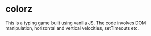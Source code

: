 # colorz

This is a typing game built using vanilla JS. The code involves DOM manipulation, horizontal and vertical velocities, setTimeouts etc.
